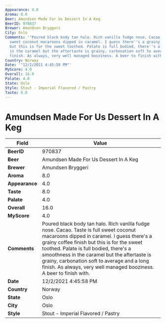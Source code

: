 ```yaml
---
Appearance: 4.0
Aroma: 8.0
Beer: Amundsen Made For Us Dessert In A Keg
BeerID: 970837
Brewer: Amundsen Bryggeri
City: Oslo
Comments: '"Poured black body tan halo. Rich vanilla fudge nose. Cacao. Taste is full
  sweet coconut macaroons dipped in caramel. I guess there''s a grainy coffee finish
  but this is for the sweet toothed. Palate is full bodied, there''s a smoothness
  in the caramel but the aftertaste is grainy, carbonation soft to average and a long
  finish. As always, very well managed booziness. A beer to finish with."'
Country: Norway
Date: '"12/2/2021 4:45:58 PM"'
MyScore: 4.0
Overall: 16.0
Palate: 4.0
State: Oslo
Style: Stout - Imperial Flavored / Pastry
Taste: 8.0
---
```


# Amundsen Made For Us Dessert In A Keg

| Field         | Value |
|---------------|-------|
| **BeerID** | 970837 |
| **Beer** | Amundsen Made For Us Dessert In A Keg |
| **Brewer** | Amundsen Bryggeri |
| **Aroma** | 8.0 |
| **Appearance** | 4.0 |
| **Taste** | 8.0 |
| **Palate** | 4.0 |
| **Overall** | 16.0 |
| **MyScore** | 4.0 |
| **Comments** | Poured black body tan halo. Rich vanilla fudge nose. Cacao. Taste is full sweet coconut macaroons dipped in caramel. I guess there's a grainy coffee finish but this is for the sweet toothed. Palate is full bodied, there's a smoothness in the caramel but the aftertaste is grainy, carbonation soft to average and a long finish. As always, very well managed booziness. A beer to finish with. |
| **Date** | 12/2/2021 4:45:58 PM |
| **Country** | Norway |
| **State** | Oslo |
| **City** | Oslo |
| **Style** | Stout - Imperial Flavored / Pastry |
